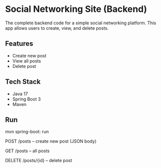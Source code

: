 # Social Networking Site (Backend)

The complete backend code for a simple social networking platform. This app allows users to create, view, and delete posts.

## Features
- Create new post
- View all posts
- Delete post

## Tech Stack
- Java 17
- Spring Boot 3
- Maven

## Run
mvn spring-boot: run

POST /posts – create new post (JSON body)

GET /posts – all posts

DELETE /posts/{id} – delete post
